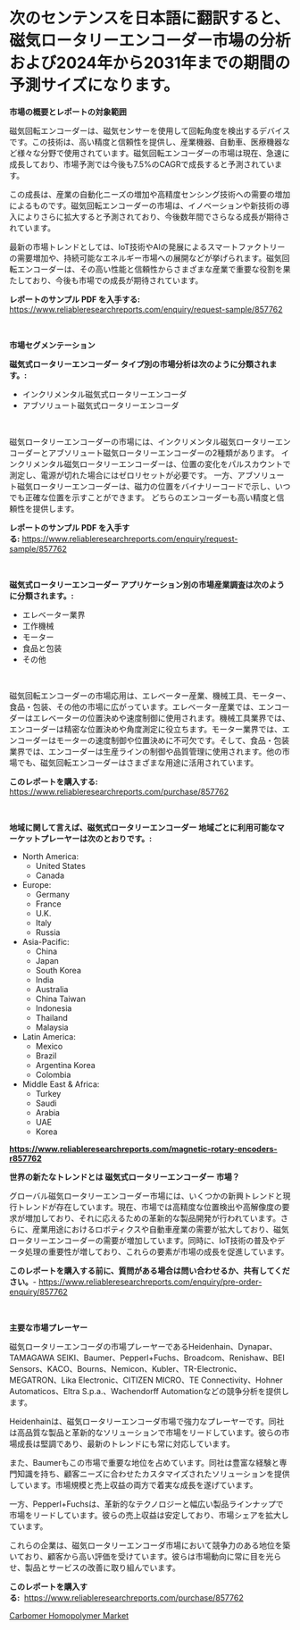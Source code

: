 <p><h1>次のセンテンスを日本語に翻訳すると、磁気ロータリーエンコーダー市場の分析および2024年から2031年までの期間の予測サイズになります。</h1></p><p><strong>市場の概要とレポートの対象範囲</strong></p>
<p><p>磁気回転エンコーダーは、磁気センサーを使用して回転角度を検出するデバイスです。この技術は、高い精度と信頼性を提供し、産業機器、自動車、医療機器など様々な分野で使用されています。磁気回転エンコーダーの市場は現在、急速に成長しており、市場予測では今後も7.5%のCAGRで成長すると予測されています。</p><p>この成長は、産業の自動化ニーズの増加や高精度センシング技術への需要の増加によるものです。磁気回転エンコーダーの市場は、イノベーションや新技術の導入によりさらに拡大すると予測されており、今後数年間でさらなる成長が期待されています。</p><p>最新の市場トレンドとしては、IoT技術やAIの発展によるスマートファクトリーの需要増加や、持続可能なエネルギー市場への展開などが挙げられます。磁気回転エンコーダーは、その高い性能と信頼性からさまざまな産業で重要な役割を果たしており、今後も市場での成長が期待されています。</p></p>
<p><strong>レポートのサンプル PDF を入手する:</strong> <a href="https://www.reliableresearchreports.com/enquiry/request-sample/857762">https://www.reliableresearchreports.com/enquiry/request-sample/857762</a></p>
<p>&nbsp;</p>
<p><strong>市場セグメンテーション</strong></p>
<p><strong>磁気式ロータリーエンコーダー タイプ別の市場分析は次のように分類されます。:</strong></p>
<p><ul><li>インクリメンタル磁気式ロータリーエンコーダ</li><li>アブソリュート磁気式ロータリーエンコーダ</li></ul></p>
<p>&nbsp;</p>
<p><p>磁気ロータリーエンコーダーの市場には、インクリメンタル磁気ロータリーエンコーダーとアブソリュート磁気ロータリーエンコーダーの2種類があります。 インクリメンタル磁気ロータリーエンコーダーは、位置の変化をパルスカウントで測定し、電源が切れた場合にはゼロリセットが必要です。 一方、アブソリュート磁気ロータリーエンコーダーは、磁力の位置をバイナリーコードで示し、いつでも正確な位置を示すことができます。 どちらのエンコーダーも高い精度と信頼性を提供します。</p></p>
<p><strong>レポートのサンプル PDF を入手する:</strong>&nbsp;<a href="https://www.reliableresearchreports.com/enquiry/request-sample/857762">https://www.reliableresearchreports.com/enquiry/request-sample/857762</a></p>
<p>&nbsp;</p>
<p><strong> 磁気式ロータリーエンコーダー アプリケーション別の市場産業調査は次のように分類されます。:</strong></p>
<p><ul><li>エレベーター業界</li><li>工作機械</li><li>モーター</li><li>食品と包装</li><li>その他</li></ul></p>
<p>&nbsp;</p>
<p><p>磁気回転エンコーダーの市場応用は、エレベーター産業、機械工具、モーター、食品・包装、その他の市場に広がっています。エレベーター産業では、エンコーダーはエレベーターの位置決めや速度制御に使用されます。機械工具業界では、エンコーダーは精密な位置決めや角度測定に役立ちます。モーター業界では、エンコーダーはモーターの速度制御や位置決めに不可欠です。そして、食品・包装業界では、エンコーダーは生産ラインの制御や品質管理に使用されます。他の市場でも、磁気回転エンコーダーはさまざまな用途に活用されています。</p></p>
<p><strong>このレポートを購入する:</strong>&nbsp; <a href="https://www.reliableresearchreports.com/purchase/857762">https://www.reliableresearchreports.com/purchase/857762</a></p>
<p>&nbsp;</p>
<p><strong>地域に関して言えば、磁気式ロータリーエンコーダー 地域ごとに利用可能なマーケットプレーヤーは次のとおりです。:</strong></p>
<p><ul>
    <li>
        North America:
        <ul>
            <li>United States</li>
            <li>Canada</li>
        </ul>
    </li>
    <li>
        Europe:
        <ul>
            <li>Germany</li>
            <li>France</li>
            <li>U.K.</li>
            <li>Italy</li>
            <li>Russia</li>
        </ul>
    </li>
    <li>
        Asia-Pacific:
        <ul>
            <li>China</li>
            <li>Japan</li>
            <li>South Korea</li>
            <li>India</li>
            <li>Australia</li>
            <li>China Taiwan</li>
            <li>Indonesia</li>
            <li>Thailand</li>
            <li>Malaysia</li>
        </ul>
    </li>
    <li>
        Latin America:
        <ul>
            <li>Mexico</li>
            <li>Brazil</li>
            <li>Argentina Korea</li>
            <li>Colombia</li>
        </ul>
    </li>
    <li>
        Middle East & Africa:
        <ul>
            <li>Turkey</li>
            <li>Saudi</li>
            <li>Arabia</li>
            <li>UAE</li>
            <li>Korea</li>
        </ul>
    </li>
    </ul></p>
<p><strong><a href="https://www.reliableresearchreports.com/magnetic-rotary-encoders-r857762">https://www.reliableresearchreports.com/magnetic-rotary-encoders-r857762</a></strong>&nbsp;</p>
<p><strong>世界の新たなトレンドとは 磁気式ロータリーエンコーダー 市場？</strong></p>
<p><p>グローバル磁気ロータリーエンコーダー市場には、いくつかの新興トレンドと現行トレンドが存在しています。現在、市場では高精度な位置検出や高解像度の要求が増加しており、それに応えるための革新的な製品開発が行われています。さらに、産業用途におけるロボティクスや自動車産業の需要が拡大しており、磁気ロータリーエンコーダーの需要が増加しています。同時に、IoT技術の普及やデータ処理の重要性が増しており、これらの要素が市場の成長を促進しています。</p></p>
<p><strong>このレポートを購入する前に、質問がある場合は問い合わせるか、共有してください。</strong>- <a href="https://www.reliableresearchreports.com/enquiry/pre-order-enquiry/857762">https://www.reliableresearchreports.com/enquiry/pre-order-enquiry/857762</a></p>
<p>&nbsp;</p>
<p><strong>主要な市場プレーヤー</strong></p>
<p><p>磁気ロータリーエンコーダの市場プレーヤーであるHeidenhain、Dynapar、TAMAGAWA SEIKI、Baumer、Pepperl+Fuchs、Broadcom、Renishaw、BEI Sensors、KACO、Bourns、Nemicon、Kubler、TR-Electronic、MEGATRON、Lika Electronic、CITIZEN MICRO、TE Connectivity、Hohner Automaticos、Eltra S.p.a.、Wachendorff Automationなどの競争分析を提供します。</p><p>Heidenhainは、磁気ロータリーエンコーダ市場で強力なプレーヤーです。同社は高品質な製品と革新的なソリューションで市場をリードしています。彼らの市場成長は堅調であり、最新のトレンドにも常に対応しています。</p><p>また、Baumerもこの市場で重要な地位を占めています。同社は豊富な経験と専門知識を持ち、顧客ニーズに合わせたカスタマイズされたソリューションを提供しています。市場規模と売上収益の両方で着実な成長を遂げています。</p><p>一方、Pepperl+Fuchsは、革新的なテクノロジーと幅広い製品ラインナップで市場をリードしています。彼らの売上収益は安定しており、市場シェアを拡大しています。</p><p>これらの企業は、磁気ロータリーエンコーダ市場において競争力のある地位を築いており、顧客から高い評価を受けています。彼らは市場動向に常に目を光らせ、製品とサービスの改善に取り組んでいます。</p></p>
<p><strong>このレポートを購入する:</strong>&nbsp;&nbsp;<a href="https://www.reliableresearchreports.com/purchase/857762">https://www.reliableresearchreports.com/purchase/857762</a></p>
<p><p><a href="https://copper-carbon-84f.notion.site/Carbomer-Homopolymer-Market-Dynamics-2024-2031-Also-about-Its-Market-Trends-Projections-and-Oppor-88ccbe0860f042edaecc54fcbf63c5ca">Carbomer Homopolymer Market</a></p></p>